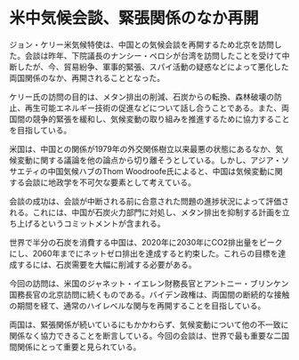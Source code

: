 # 米中気候会談、緊張関係のなか再開

ジョン・ケリー米気候特使は、中国との気候会談を再開するため北京を訪問した。会談は昨年、下院議長のナンシー・ペロシが台湾を訪問したことを受けて中断したが、今、貿易紛争、軍事的緊張、スパイ活動の疑惑などによって悪化した両国関係のなか、再開されることとなった。

ケリー氏の訪問の目的は、メタン排出の削減、石炭からの転換、森林破壊の防止、再生可能エネルギー技術の促進などについて話し合うことである。また、両国間の競争的緊張を緩和し、気候変動の取り組みを推進するために協力することを目指している。

米国は、中国との関係が1979年の外交関係樹立以来最悪の状態にあるなか、気候変動に関する議論を他の論点から切り離そうとしている。しかし、アジア・ソサエティの中国気候ハブのThom Woodroofe氏によると、中国は気候変動に関する会談に地政学を不可欠な要素として考えている。

会談の成功は、会談が中断される前に合意された問題の進捗状況によって評価される。これには、中国が石炭火力部門に対処し、メタン排出を抑制する計画を立ち上げるというコミットメントが含まれる。

世界で半分の石炭を消費する中国は、2020年に2030年にCO2排出量をピークにし、2060年までにネットゼロ排出を達成すると約束した。これらの目標を達成するには、石炭需要を大幅に削減する必要がある。

今回の訪問は、米国のジャネット・イエレン財務長官とアントニー・ブリンケン国務長官の北京訪問に続くものである。バイデン政権は、両国間の断続的な接触の期間を経て、通常のハイレベルな関与を再開することを目指している。

両国は、緊張関係が続いているにもかかわらず、気候変動について他の不一致に関係なく協力できることを断言している。今回の会談は、世界で最も重要な二国間関係にとって重要と見られている。